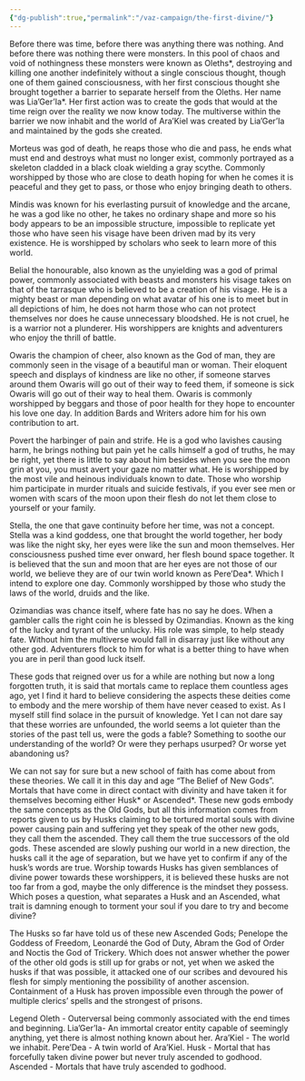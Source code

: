 ```yaml
---
{"dg-publish":true,"permalink":"/vaz-campaign/the-first-divine/"}
---
```


Before there was time, before there was anything there was nothing. And before there was nothing there were monsters. In this pool of chaos and void of nothingness these monsters were known as Oleths*, destroying and killing one another indefinitely without a single conscious thought, though one of them gained consciousness, with her first conscious thought she brought together a barrier to separate herself from the Oleths. Her name was Lia’Ger’Ia*. Her first action was to create the gods that would at the time reign over the reality we now know today. The multiverse within the barrier we now inhabit and the world of Ara’Kiel was created by Lia’Ger’Ia and maintained by the gods she created.

Morteus was god of death, he reaps those who die and pass, he ends what must end and destroys what must no longer exist, commonly portrayed as a skeleton cladded in a black cloak wielding a gray scythe. Commonly worshipped by those who are close to death hoping for when he comes it is peaceful and they get to pass, or those who enjoy bringing death to others.

Mindis was known for his everlasting pursuit of knowledge and the arcane, he was a god like no other, he takes no ordinary shape and more so his body appears to be an impossible structure, impossible to replicate yet those who have seen his visage have been driven mad by its very existence. He is worshipped by scholars who seek to learn more of this world.

Belial the honourable, also known as the unyielding was a god of primal power, commonly associated with beasts and monsters his visage takes on that of the tarrasque who is believed to be a creation of his visage. He is a mighty beast or man depending on what avatar of his one is to meet but in all depictions of him, he does not harm those who can not protect themselves nor does he cause unnecessary bloodshed. He is not cruel, he is a warrior not a plunderer. His worshippers are knights and adventurers who enjoy the thrill of battle.

Owaris the champion of cheer, also known as the God of man, they are commonly seen in the visage of a beautiful man or woman. Their eloquent speech and displays of kindness are like no other, if someone starves around them Owaris will go out of their way to feed them, if someone is sick Owaris will go out of their way to heal them. Owaris is commonly worshipped by beggars and those of poor health for they hope to encounter his love one day. In addition Bards and Writers adore him for his own contribution to art.

Povert the harbinger of pain and strife. He is a god who lavishes causing harm, he brings nothing but pain yet he calls himself a god of truths, he may be right, yet there is little to say about him besides when you see the moon grin at you, you must avert your gaze no matter what. He is worshipped by the most vile and heinous individuals known to date. Those who worship him participate in murder rituals and suicide festivals, if you ever see men or women with scars of the moon upon their flesh do not let them close to yourself or your family.

Stella, the one that gave continuity before her time, was not a concept. Stella was a kind goddess, one that brought the world together, her body was like the night sky, her eyes were like the sun and moon themselves. Her consciousness pushed time ever onward, her flesh bound space together. It is believed that the sun and moon that are her eyes are not those of our world, we believe they are of our twin world known as Pere’Dea*. Which I intend to explore one day. Commonly worshipped by those who study the laws of the world, druids and the like.

Ozimandias was chance itself, where fate has no say he does. When a gambler calls the right coin he is blessed by Ozimandias. Known as the king of the lucky and tyrant of the unlucky. His role was simple, to help steady fate. Without him the multiverse would fall in disarray just like without any other god. Adventurers flock to him for what is a better thing to have when you are in peril than good luck itself.


These gods that reigned over us for a while are nothing but now a long forgotten truth, it is said that mortals came to replace them countless ages ago, yet I find it hard to believe considering the aspects these deities come to embody and the mere worship of them have never ceased to exist. As I myself still find solace in the pursuit of knowledge. Yet I can not dare say that these worries are unfounded, the world seems a lot quieter than the stories of the past tell us, were the gods a fable? Something to soothe our understanding of the world? Or were they perhaps usurped? Or worse yet abandoning us? 

We can not say for sure but a new school of faith has come about from these theories. We call it in this day and age “The Belief of New Gods”. Mortals that have come in direct contact with divinity and have taken it for themselves becoming either Husk* or Ascended*. These new gods embody the same concepts as the Old Gods, but all this information comes from reports given to us by Husks claiming to be tortured mortal souls with divine power causing pain and suffering yet they speak of the other new gods, they call them the ascended. They call them the true successors of the old gods. These ascended are slowly pushing our world in a new direction, the husks call it the age of separation, but we have yet to confirm if any of the husk’s words are true. Worship towards Husks has given semblances of divine power towards these worshippers, it is believed these husks are not too far from a god, maybe the only difference is the mindset they possess. Which poses a question, what separates a Husk and an Ascended, what trait is damning enough to torment your soul if you dare to try and become divine? 

The Husks so far have told us of these new Ascended Gods; Penelope the Goddess of Freedom, Leonardé the God of Duty, Abram the God of Order and Noctis the God of Trickery. Which does not answer whether the power of the other old gods is still up for grabs or not, yet when we asked the husks if that was possible, it attacked one of our scribes and devoured his flesh for simply mentioning the possibility of another ascension. Containment of a Husk has proven impossible even through the power of multiple clerics’ spells and the strongest of prisons.


Legend
Oleth - Outerversal being commonly associated with the end times and beginning.
Lia’Ger’Ia- An immortal creator entity capable of seemingly anything, yet there is almost nothing known about her.
Ara’Kiel - The world we inhabit.
Pere’Dea - A twin world of Ara’Kiel.
Husk - Mortal that has forcefully taken divine power but never truly ascended to godhood.
Ascended - Mortals that have truly ascended to godhood.


